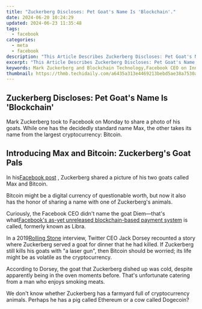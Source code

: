 ```yaml
---
title: "Zuckerberg Discloses: Pet Goat's Name Is 'Blockchain'."
date: 2024-06-20 10:24:29
updated: 2024-06-23 11:35:48
tags:
  - facebook
categories:
  - meta
  - facebook
description: "This Article Describes Zuckerberg Discloses: Pet Goat's Name Is 'Blockchain'."
excerpt: "This Article Describes Zuckerberg Discloses: Pet Goat's Name Is 'Blockchain'."
keywords: Mark Zuckerberg and Blockchain Technology,Facebook CEO on Innovative Projects (Pet Goat Story),Zuckerberg Talks Future of Tech with a Pet Goat Named 'Blockchain',How Mark Zuckerberg Uses Humor for Branding,Exploring Cryptography and Animal Names in Technology (Mark Zuckerberg),Mark Zuckerberg,Unusual Pet Naming Trends in Silicon Valley (Blockchain Goat)
thumbnail: https://thmb.techidaily.com/a6435a313e4469213bebd5ae38a7530a7b0364be00feda91bc9b60c48edb8ed3.jpg
---
```


## Zuckerberg Discloses: Pet Goat's Name Is 'Blockchain'

 Mark Zuckerberg took to Facebook on Monday to share a photo of his goats. While one has the decidedly standard name Max, the other takes its name from the largest cryptocurrency: Bitcoin.

## Introducing Max and Bitcoin: Zuckerberg's Goat Pals

 In his[Facebook post](https://www.facebook.com/zuck/posts/10112954515429031) , Zuckerberg shared a picture of his two goats called Max and Bitcoin.

 Bitcoin might be a digital currency of questionable worth, but now it also has the honor of sharing a name with one of Zuckerberg's animals.

 Curiously, the Facebook CEO didn't name the goat Diem—that's what[Facebook's as-yet unreleased blockchain-based payment system](https://www.makeuseof.com/what-is-the-facebook-backed-diem-cryptocurrency-and-can-you-trust-it/) is called, formerly known as Libra.

 In a 2019[Rolling Stone](https://www.rollingstone.com/culture/culture-features/twitter-ceo-jack-dorsey-rolling-stone-interview-782298/) interview, Twitter CEO Jack Dorsey recounted a story where Zuckerberg served a goat for dinner that he had killed. If Zuckerberg still kills his goats with "a laser gun", then Bitcoin should be worried; its life might be as volatile as the cryptocurrency.

 According to Dorsey, the goat that Zuckerberg dished up was cold, despite apparently being in the oven moments before. That's unfortunate catering from a man who enjoys smoking meats.

 We don't know whether Zuckerberg has a farmyard full of cryptocurrency animals. Perhaps he has a pig called Ethereum or a cow called Dogecoin?


<ins class="adsbygoogle"
     style="display:block"
     data-ad-format="autorelaxed"
     data-ad-client="ca-pub-7571918770474297"
     data-ad-slot="1223367746"></ins>



<ins class="adsbygoogle"
     style="display:block"
     data-ad-client="ca-pub-7571918770474297"
     data-ad-slot="8358498916"
     data-ad-format="auto"
     data-full-width-responsive="true"></ins>

